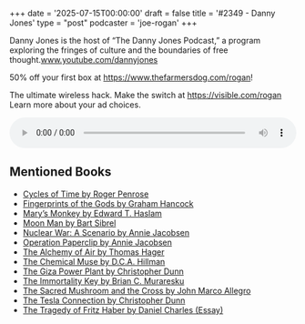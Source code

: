 +++
date = '2025-07-15T00:00:00'
draft = false
title = '#2349 - Danny Jones'
type = "post"
podcaster = 'joe-rogan'
+++

Danny Jones is the host of “The Danny Jones Podcast,” a program exploring the fringes of culture and the boundaries of free thought.www.youtube.com/dannyjones



50% off your first box at https://www.thefarmersdog.com/rogan!



The ultimate wireless hack. Make the switch at https://visible.com/rogan
Learn more about your ad choices.

<audio controls style="width: 100%; max-width: 800px;">
  <source src="https://traffic.megaphone.fm/GLT2936687013.mp3?updated=1752597443" type="audio/mpeg">
  Your browser does not support the audio element.
</audio>

## Mentioned Books

- [Cycles of Time by Roger Penrose](https://www.amazon.com/s?k=Cycles+of+Time+by+Roger+Penrose&tag=podcaststoboo-20)
- [Fingerprints of the Gods by Graham Hancock](https://www.amazon.com/s?k=Fingerprints+of+the+Gods+by+Graham+Hancock&tag=podcaststoboo-20)
- [Mary’s Monkey by Edward T. Haslam](https://www.amazon.com/s?k=Mary’s+Monkey+by+Edward+T.+Haslam&tag=podcaststoboo-20)
- [Moon Man by Bart Sibrel](https://www.amazon.com/s?k=Moon+Man+by+Bart+Sibrel&tag=podcaststoboo-20)
- [Nuclear War: A Scenario by Annie Jacobsen](https://www.amazon.com/s?k=Nuclear+War:+A+Scenario+by+Annie+Jacobsen&tag=podcaststoboo-20)
- [Operation Paperclip by Annie Jacobsen](https://www.amazon.com/s?k=Operation+Paperclip+by+Annie+Jacobsen&tag=podcaststoboo-20)
- [The Alchemy of Air by Thomas Hager](https://www.amazon.com/s?k=The+Alchemy+of+Air+by+Thomas+Hager&tag=podcaststoboo-20)
- [The Chemical Muse by D.C.A. Hillman](https://www.amazon.com/s?k=The+Chemical+Muse+by+D.C.A.+Hillman&tag=podcaststoboo-20)
- [The Giza Power Plant by Christopher Dunn](https://www.amazon.com/s?k=The+Giza+Power+Plant+by+Christopher+Dunn&tag=podcaststoboo-20)
- [The Immortality Key by Brian C. Muraresku](https://www.amazon.com/s?k=The+Immortality+Key+by+Brian+C.+Muraresku&tag=podcaststoboo-20)
- [The Sacred Mushroom and the Cross by John Marco Allegro](https://www.amazon.com/s?k=The+Sacred+Mushroom+and+the+Cross+by+John+Marco+Allegro&tag=podcaststoboo-20)
- [The Tesla Connection by Christopher Dunn](https://www.amazon.com/s?k=The+Tesla+Connection+by+Christopher+Dunn&tag=podcaststoboo-20)
- [The Tragedy of Fritz Haber by Daniel Charles (Essay)](https://www.amazon.com/s?k=The+Tragedy+of+Fritz+Haber+by+Daniel+Charles+(Essay)&tag=podcaststoboo-20)